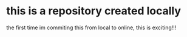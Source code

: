# this is a repository created locally

the first time im commiting this from local to online, this is exciting!!!